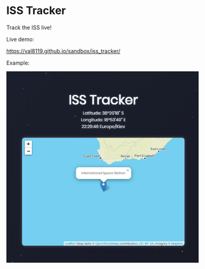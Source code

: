 # ISS Tracker
 Track the ISS live!
 
 Live demo:
 
 https://val8119.github.io/sandbox/iss_tracker/
 
 Example:
 
 ![ISS Tracker example image](example_images/example.png)
 
